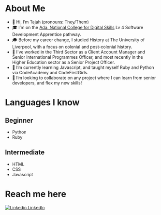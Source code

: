 # About Me
- 👋 Hi, I’m Tajah (pronouns: They/Them)
- 🎓 I’m on the [Ada, National College for Digital Skills](https://www.ada.ac.uk/) Lv 4 Software Development Apprentice pathway.
- 🎓 Before my career change, I studied History at The University of Liverpool, with a focus on colonial and post-colonial history.
- 💼 I've worked in the Third Sector as a Client Account Manager and Senior International Programmes Officer, and most recently in the Higher Education sector as a Senior Project Officer. 
- 🌱 I’m currently learning Javascript, and taught myself Ruby and Python via CodeAcademy and CodeFirstGirls.
- 💞️ I’m looking to collaborate on any project where I can learn from senior developers, and flex my new skills!

# Languages I know
## Beginner
- Python
- Ruby
## Intermediate
- HTML
- CSS
- Javascript

# Reach me here
[![Linkedin](https://i.stack.imgur.com/gVE0j.png) LinkedIn](https://www.linkedin.com/in/tajah-hamilton-a0845242/)

<!---
Whatsatajahism/Whatsatajahism is a ✨ special ✨ repository because its `README.md` (this file) appears on your GitHub profile.
You can click the Preview link to take a look at your changes.
--->
